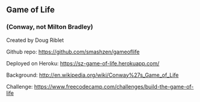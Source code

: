## Game of Life

### (Conway, not Milton Bradley)

Created by Doug Riblet

Github repo: <https://github.com/smashzen/gameoflife>

Deployed on Heroku: <https://sz-game-of-life.herokuapp.com/>

Background: <http://en.wikipedia.org/wiki/Conway%27s_Game_of_Life>

Challenge: <https://www.freecodecamp.com/challenges/build-the-game-of-life>


